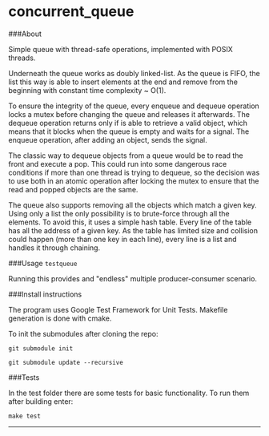 # concurrent_queue

###About

Simple queue with thread-safe operations, implemented with POSIX threads.

Underneath the queue works as doubly linked-list. As the queue is FIFO, the list this way is able to insert elements at the end and remove from the beginning with constant time complexity ~ O(1). 

To ensure the integrity of the queue, every enqueue and dequeue operation locks a mutex before changing the queue and releases it afterwards. The dequeue operation returns only if is able to retrieve a valid object, which means that it blocks when the queue is empty and waits for a signal. The enqueue operation, after adding an object, sends the signal. 

The classic way to dequeue objects from a queue would be to read the front and execute a pop. This could run into some dangerous race conditions if more than one thread is trying to dequeue, so the decision was to use both in an atomic operation after locking the mutex to ensure that the read and popped objects are the same.

The queue also supports removing all the objects which match a given key. Using only a list the only possibility is to brute-force through all the elements. To avoid this, it uses a simple hash table. Every line of the table has all the address of a given key. As the table has limited size and collision could happen (more than one key in each line), every line is a list and handles it through chaining.

###Usage
```testqueue```

Running this provides and "endless" multiple producer-consumer scenario. 

###Install instructions

The program uses Google Test Framework for Unit Tests. Makefile generation is done with cmake.

To init the submodules after cloning the repo:

```git submodule init```

```git submodule update --recursive```

###Tests

In the test folder there are some tests for basic functionality. To run them after building enter:

```make test```

***